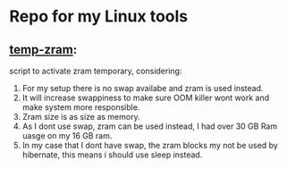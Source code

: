 # Repo for my Linux tools

## [temp-zram](https://github.com/matiue/Linux-tools/blob/main/temp-zram.sh):
script to activate zram temporary, considering:
1. For my setup there is no swap availabe and zram is used instead.
2. It will increase swappiness to make sure OOM killer wont work and make system more responsible.
3. Zram size is as size as memory.
4. As I dont use swap, zram can be used instead, I had over 30 GB Ram uasge on my 16 GB ram.
5. In my case that I dont have swap, the zram blocks my not be used by hibernate, this means i should use sleep instead.

